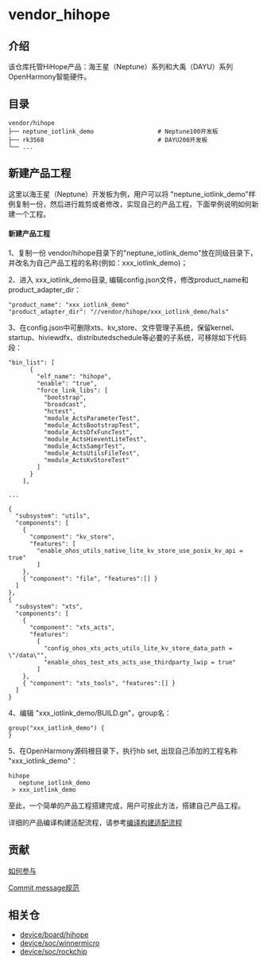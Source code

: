 # vendor_hihope

## 介绍

该仓库托管HiHope产品：海王星（Neptune）系列和大禹（DAYU）系列OpenHarmony智能硬件。

## 目录

```
vendor/hihope
├── neptune_iotlink_demo                  # Neptune100开发板
├── rk3568                                # DAYU200开发板
└── ...
```

## 新建产品工程

这里以海王星（Neptune）开发板为例，用户可以将 "neptune_iotlink_demo"样例复制一份，然后进行裁剪或者修改，实现自己的产品工程，下面举例说明如何新建一个工程。

#### 新建产品工程

1、复制一份 vendor/hihope目录下的"neptune_iotlink_demo"放在同级目录下，并改名为自己产品工程的名称(例如：xxx_iotlink_demo)；

2、进入 xxx_iotlink_demo目录, 编辑config.json文件，修改product_name和product_adapter_dir：

```
"product_name": "xxx_iotlink_demo"
"product_adapter_dir": "//vendor/hihope/xxx_iotlink_demo/hals"
```

3、在config.json中可删除xts、kv_store、文件管理子系统，保留kernel、startup、hiviewdfx、distributedschedule等必要的子系统，可移除如下代码段：
```
"bin_list": [
      {
        "elf_name": "hihope",
        "enable": "true",
        "force_link_libs": [
          "bootstrap",
          "broadcast",
          "hctest",
          "module_ActsParameterTest",
          "module_ActsBootstrapTest",
          "module_ActsDfxFuncTest",
          "module_ActsHieventLiteTest",
          "module_ActsSamgrTest",
          "module_ActsUtilsFileTest",
          "module_ActsKvStoreTest"
        ]
      }
    ],

...

{
  "subsystem": "utils",
  "components": [
    {
      "component": "kv_store",
      "features": [
        "enable_ohos_utils_native_lite_kv_store_use_posix_kv_api = true"
        ]
    },
    { "component": "file", "features":[] }
  ]
},
{
  "subsystem": "xts",
  "components": [
    {
      "component": "xts_acts",
      "features":
        [
          "config_ohos_xts_acts_utils_lite_kv_store_data_path = \"/data\"",
          "enable_ohos_test_xts_acts_use_thirdparty_lwip = true"
        ]
    },
    { "component": "xts_tools", "features":[] }
  ]
}
```

4、编辑 "xxx_iotlink_demo/BUILD.gn"，group名：
```
group("xxx_iotlink_demo") {
}
```

5、在OpenHarmony源码根目录下，执行hb set, 出现自己添加的工程名称 "xxx_iotlink_demo"：
```
hihope
   neptune_iotlink_demo
 > xxx_iotlink_demo
```

至此，一个简单的产品工程搭建完成，用户可按此方法，搭建自己产品工程。

详细的产品编译构建适配流程，请参考[编译构建适配流程](https://gitee.com/openharmony/docs/blob/master/zh-cn/device-dev/porting/porting-chip-prepare-process.md)

## 贡献

[如何参与](https://gitee.com/openharmony/docs/blob/HEAD/zh-cn/contribute/%E5%8F%82%E4%B8%8E%E8%B4%A1%E7%8C%AE.md)

[Commit message规范](https://gitee.com/openharmony/device_qemu/wikis/Commit%20message%E8%A7%84%E8%8C%83?sort_id=4042860)

## 相关仓

* [device/board/hihope](https://gitee.com/openharmony/device_board_hihope)
* [device/soc/winnermicro](https://gitee.com/openharmony/device_soc_winnermicro)
* [device/soc/rockchip](https://gitee.com/openharmony/device_soc_rockchip)